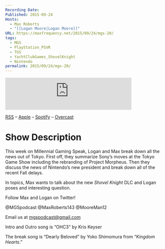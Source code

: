 ```yaml
---
Recording Date: 
Published: 2015-09-24
Hosts:
  - Max Roberts
  - "[[Logan Moore|Logan Moore]]"
URL: https://maxfrequency.net/2015/09/24/mgs-20/
tags:
  - MGS
  - PlayStation_PSVR
  - TGS
  - YachtClubGames_ShovelKnight
  - Nintendo
permalink: 2015/09/24/mgs-20/
---
```

<iframe src="https://podcasters.spotify.com/pod/show/millennialgamingspeak/embed/episodes/Episode-20-Tokyo-Game-Show-and-Fall-Delays-e1adhr7/a-a6ts43b" height="102px" width="400px" frameborder="0" scrolling="no"></iframe>

[RSS](https://anchor.fm/s/74aa3858/podcast/rss) – [Apple](https://podcasts.apple.com/us/podcast/episode-3-gdc-wrap-up/id1000915981?i=1000542222515) – [Spotify](https://open.spotify.com/episode/7wePXT4Bt22LWifVLx3n8y) – [Overcast](https://overcast.fm/+EtIgeWxEU)
# Show Description

This week on Millennial Gaming Speak, Logan and Max break down all the news out of Tokyo. First off, they summarize Sony’s moves at the Tokyo Game Show including the rebranding of Project Morpheus. Then they discuss the news of Nintendo’s new president and break down all of the recent Fall delays.

In topics, Max wants to talk about the new *Shovel Knight* DLC and Logan poses and interesting question.

Follow Max and Logan on Twitter!

@MGSpodcast
@MaxRoberts143
@MooreMan12

Email us at mgspodcast@gmail.com

Intro and Outro song is “OHC3” by Kris Keyser

The break song is “Dearly Beloved” by Yoko Shimomura from “*Kingdom Hearts*.”